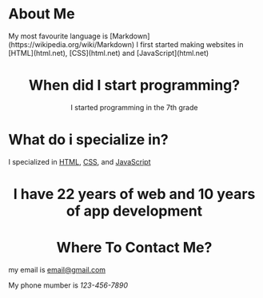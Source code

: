 <h1 class="text-align:center;">About Me</h1>
My most favourite language is [Markdown](https://wikipedia.org/wiki/Markdown)
I first started making websites in [HTML](html.net), [CSS](html.net) and [JavaScript](html.net)
<h1 style="text-align:center;">When did I start programming?</h1>
<p style="text-align:center;">I started programming in the 7th grade</p>
<h1 class="text-align:center;">What do i specialize in?</h1>
I specialized in <a href="html.net">HTML</a>, <a href="html.net">CSS</a>, and <a href="html.net">JavaScript</a>
<h1 style="text-align:center;"How much expirence do i have in programming?</h1>
<p style="text-align:center;">I have 22 years of web and 10 years of app development</p>
<h1 style="text-align:center;">Where To Contact Me?</h1>
my email is <a href='mailto:email@gmail.com'>email@gmail.com</a>
<p class="test-align:center;">My phone mumber is <em>123-456-7890</em></p>
